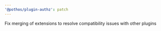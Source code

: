 ```yaml
---
'@pothos/plugin-authz': patch
---
```


Fix merging of extensions to resolve compatibility issues with other plugins

